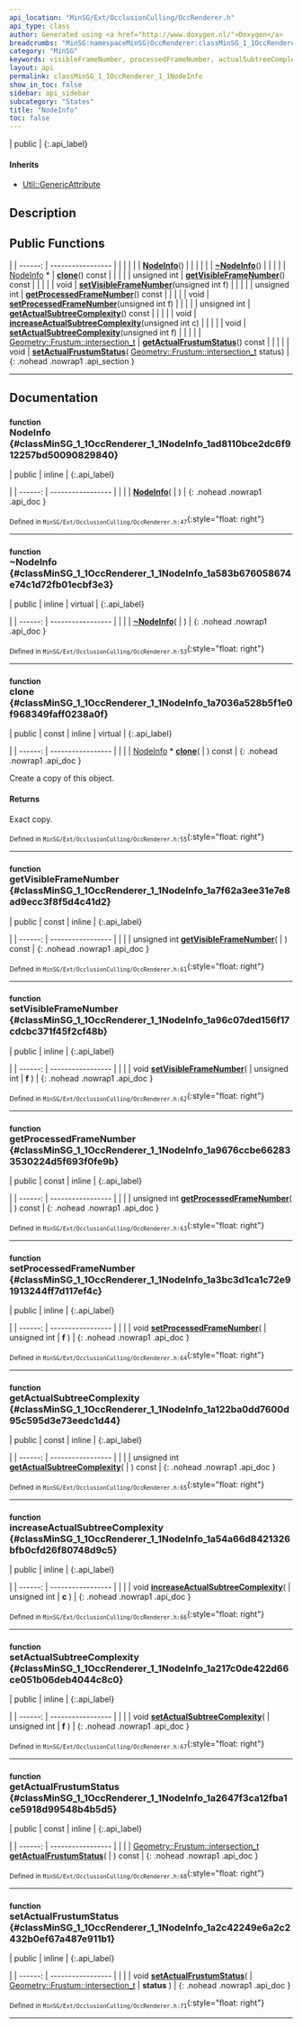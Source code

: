 ```yaml
---
api_location: "MinSG/Ext/OcclusionCulling/OccRenderer.h"
api_type: class
author: Generated using <a href="http://www.doxygen.nl/">Doxygen</a>
breadcrumbs: "MinSG:namespaceMinSG|OccRenderer:classMinSG_1_1OccRenderer"
category: "MinSG"
keywords: visibleFrameNumber, processedFrameNumber, actualSubtreeComplexity, actualFrustumStatus, NodeInfo, ~NodeInfo, clone, getVisibleFrameNumber, setVisibleFrameNumber, getProcessedFrameNumber, setProcessedFrameNumber, getActualSubtreeComplexity, increaseActualSubtreeComplexity, setActualSubtreeComplexity, getActualFrustumStatus, setActualFrustumStatus
layout: api
permalink: classMinSG_1_1OccRenderer_1_1NodeInfo
show_in_toc: false
sidebar: api_sidebar
subcategory: "States"
title: "NodeInfo"
toc: false
---
```


| public |
{:.api_label}

#### Inherits

* [Util::GenericAttribute](classUtil_1_1GenericAttribute)


## Description





## Public Functions

|
| ------: | ----------------- |
|  | |
|  | **[NodeInfo](#classMinSG_1_1OccRenderer_1_1NodeInfo_1ad8110bce2dc6f912257bd50090829840)**() |
|  | |
|  | **[~NodeInfo](#classMinSG_1_1OccRenderer_1_1NodeInfo_1a583b676058674e74c1d72fb01ecbf3e3)**() |
|  | |
| [NodeInfo](classMinSG_1_1OccRenderer_1_1NodeInfo) * | **[clone](#classMinSG_1_1OccRenderer_1_1NodeInfo_1a7036a528b5f1e0f968349faff0238a0f)**() const |
|  | |
| unsigned int | **[getVisibleFrameNumber](#classMinSG_1_1OccRenderer_1_1NodeInfo_1a7f62a3ee31e7e8ad9ecc3f8f5d4c41d2)**() const |
|  | |
| void | **[setVisibleFrameNumber](#classMinSG_1_1OccRenderer_1_1NodeInfo_1a96c07ded156f17cdcbc371f45f2cf48b)**(unsigned int f) |
|  | |
| unsigned int | **[getProcessedFrameNumber](#classMinSG_1_1OccRenderer_1_1NodeInfo_1a9676ccbe662833530224d5f693f0fe9b)**() const |
|  | |
| void | **[setProcessedFrameNumber](#classMinSG_1_1OccRenderer_1_1NodeInfo_1a3bc3d1ca1c72e91913244ff7d117ef4c)**(unsigned int f) |
|  | |
| unsigned int | **[getActualSubtreeComplexity](#classMinSG_1_1OccRenderer_1_1NodeInfo_1a122ba0dd7600d95c595d3e73eedc1d44)**() const |
|  | |
| void | **[increaseActualSubtreeComplexity](#classMinSG_1_1OccRenderer_1_1NodeInfo_1a54a66d8421326bfb0cfd26f80748d9c5)**(unsigned int c) |
|  | |
| void | **[setActualSubtreeComplexity](#classMinSG_1_1OccRenderer_1_1NodeInfo_1a217c0de422d66ce051b06deb4044c8c0)**(unsigned int f) |
|  | |
| [Geometry::Frustum::intersection_t](classGeometry_1_1Frustum#classGeometry_1_1Frustum_1a134c13398eb4a53d9e6d204d78319b04) | **[getActualFrustumStatus](#classMinSG_1_1OccRenderer_1_1NodeInfo_1a2647f3ca12fba1ce5918d99548b4b5d5)**() const |
|  | |
| void | **[setActualFrustumStatus](#classMinSG_1_1OccRenderer_1_1NodeInfo_1a2c42249e6a2c2432b0ef67a487e911b1)**( [Geometry::Frustum::intersection_t](classGeometry_1_1Frustum#classGeometry_1_1Frustum_1a134c13398eb4a53d9e6d204d78319b04)  status) |
{: .nohead .nowrap1 .api_section }


-------------------------------------------------------------------

## Documentation

### <small>function</small><br/> NodeInfo {#classMinSG_1_1OccRenderer_1_1NodeInfo_1ad8110bce2dc6f912257bd50090829840}

| public | inline |
{:.api_label}

|
| ------: | ----------------- |
|  |
|  **[NodeInfo](#classMinSG_1_1OccRenderer_1_1NodeInfo_1ad8110bce2dc6f912257bd50090829840)**( |  ) |
{: .nohead .nowrap1 .api_doc }





<sub>Defined in `MinSG/Ext/OcclusionCulling/OccRenderer.h:47`</sub>{:style="float: right"}

-------------------------------------------------------------------

### <small>function</small><br/> ~NodeInfo {#classMinSG_1_1OccRenderer_1_1NodeInfo_1a583b676058674e74c1d72fb01ecbf3e3}

| public | inline | virtual |
{:.api_label}

|
| ------: | ----------------- |
|  |
|  **[~NodeInfo](#classMinSG_1_1OccRenderer_1_1NodeInfo_1a583b676058674e74c1d72fb01ecbf3e3)**( |  ) |
{: .nohead .nowrap1 .api_doc }





<sub>Defined in `MinSG/Ext/OcclusionCulling/OccRenderer.h:53`</sub>{:style="float: right"}

-------------------------------------------------------------------

### <small>function</small><br/> clone {#classMinSG_1_1OccRenderer_1_1NodeInfo_1a7036a528b5f1e0f968349faff0238a0f}

| public | const | inline | virtual |
{:.api_label}

|
| ------: | ----------------- |
|  |
| [NodeInfo](classMinSG_1_1OccRenderer_1_1NodeInfo) * **[clone](#classMinSG_1_1OccRenderer_1_1NodeInfo_1a7036a528b5f1e0f968349faff0238a0f)**( |  ) const |
{: .nohead .nowrap1 .api_doc }



Create a copy of this object.


#### Returns
Exact copy.





<sub>Defined in `MinSG/Ext/OcclusionCulling/OccRenderer.h:55`</sub>{:style="float: right"}

-------------------------------------------------------------------

### <small>function</small><br/> getVisibleFrameNumber {#classMinSG_1_1OccRenderer_1_1NodeInfo_1a7f62a3ee31e7e8ad9ecc3f8f5d4c41d2}

| public | const | inline |
{:.api_label}

|
| ------: | ----------------- |
|  |
| unsigned int **[getVisibleFrameNumber](#classMinSG_1_1OccRenderer_1_1NodeInfo_1a7f62a3ee31e7e8ad9ecc3f8f5d4c41d2)**( |  ) const |
{: .nohead .nowrap1 .api_doc }





<sub>Defined in `MinSG/Ext/OcclusionCulling/OccRenderer.h:61`</sub>{:style="float: right"}

-------------------------------------------------------------------

### <small>function</small><br/> setVisibleFrameNumber {#classMinSG_1_1OccRenderer_1_1NodeInfo_1a96c07ded156f17cdcbc371f45f2cf48b}

| public | inline |
{:.api_label}

|
| ------: | ----------------- |
|  |
| void **[setVisibleFrameNumber](#classMinSG_1_1OccRenderer_1_1NodeInfo_1a96c07ded156f17cdcbc371f45f2cf48b)**( | unsigned int | **f** ) |
{: .nohead .nowrap1 .api_doc }





<sub>Defined in `MinSG/Ext/OcclusionCulling/OccRenderer.h:62`</sub>{:style="float: right"}

-------------------------------------------------------------------

### <small>function</small><br/> getProcessedFrameNumber {#classMinSG_1_1OccRenderer_1_1NodeInfo_1a9676ccbe662833530224d5f693f0fe9b}

| public | const | inline |
{:.api_label}

|
| ------: | ----------------- |
|  |
| unsigned int **[getProcessedFrameNumber](#classMinSG_1_1OccRenderer_1_1NodeInfo_1a9676ccbe662833530224d5f693f0fe9b)**( |  ) const |
{: .nohead .nowrap1 .api_doc }





<sub>Defined in `MinSG/Ext/OcclusionCulling/OccRenderer.h:63`</sub>{:style="float: right"}

-------------------------------------------------------------------

### <small>function</small><br/> setProcessedFrameNumber {#classMinSG_1_1OccRenderer_1_1NodeInfo_1a3bc3d1ca1c72e91913244ff7d117ef4c}

| public | inline |
{:.api_label}

|
| ------: | ----------------- |
|  |
| void **[setProcessedFrameNumber](#classMinSG_1_1OccRenderer_1_1NodeInfo_1a3bc3d1ca1c72e91913244ff7d117ef4c)**( | unsigned int | **f** ) |
{: .nohead .nowrap1 .api_doc }





<sub>Defined in `MinSG/Ext/OcclusionCulling/OccRenderer.h:64`</sub>{:style="float: right"}

-------------------------------------------------------------------

### <small>function</small><br/> getActualSubtreeComplexity {#classMinSG_1_1OccRenderer_1_1NodeInfo_1a122ba0dd7600d95c595d3e73eedc1d44}

| public | const | inline |
{:.api_label}

|
| ------: | ----------------- |
|  |
| unsigned int **[getActualSubtreeComplexity](#classMinSG_1_1OccRenderer_1_1NodeInfo_1a122ba0dd7600d95c595d3e73eedc1d44)**( |  ) const |
{: .nohead .nowrap1 .api_doc }





<sub>Defined in `MinSG/Ext/OcclusionCulling/OccRenderer.h:65`</sub>{:style="float: right"}

-------------------------------------------------------------------

### <small>function</small><br/> increaseActualSubtreeComplexity {#classMinSG_1_1OccRenderer_1_1NodeInfo_1a54a66d8421326bfb0cfd26f80748d9c5}

| public | inline |
{:.api_label}

|
| ------: | ----------------- |
|  |
| void **[increaseActualSubtreeComplexity](#classMinSG_1_1OccRenderer_1_1NodeInfo_1a54a66d8421326bfb0cfd26f80748d9c5)**( | unsigned int | **c** ) |
{: .nohead .nowrap1 .api_doc }





<sub>Defined in `MinSG/Ext/OcclusionCulling/OccRenderer.h:66`</sub>{:style="float: right"}

-------------------------------------------------------------------

### <small>function</small><br/> setActualSubtreeComplexity {#classMinSG_1_1OccRenderer_1_1NodeInfo_1a217c0de422d66ce051b06deb4044c8c0}

| public | inline |
{:.api_label}

|
| ------: | ----------------- |
|  |
| void **[setActualSubtreeComplexity](#classMinSG_1_1OccRenderer_1_1NodeInfo_1a217c0de422d66ce051b06deb4044c8c0)**( | unsigned int | **f** ) |
{: .nohead .nowrap1 .api_doc }





<sub>Defined in `MinSG/Ext/OcclusionCulling/OccRenderer.h:67`</sub>{:style="float: right"}

-------------------------------------------------------------------

### <small>function</small><br/> getActualFrustumStatus {#classMinSG_1_1OccRenderer_1_1NodeInfo_1a2647f3ca12fba1ce5918d99548b4b5d5}

| public | const | inline |
{:.api_label}

|
| ------: | ----------------- |
|  |
| [Geometry::Frustum::intersection_t](classGeometry_1_1Frustum#classGeometry_1_1Frustum_1a134c13398eb4a53d9e6d204d78319b04) **[getActualFrustumStatus](#classMinSG_1_1OccRenderer_1_1NodeInfo_1a2647f3ca12fba1ce5918d99548b4b5d5)**( |  ) const |
{: .nohead .nowrap1 .api_doc }





<sub>Defined in `MinSG/Ext/OcclusionCulling/OccRenderer.h:68`</sub>{:style="float: right"}

-------------------------------------------------------------------

### <small>function</small><br/> setActualFrustumStatus {#classMinSG_1_1OccRenderer_1_1NodeInfo_1a2c42249e6a2c2432b0ef67a487e911b1}

| public | inline |
{:.api_label}

|
| ------: | ----------------- |
|  |
| void **[setActualFrustumStatus](#classMinSG_1_1OccRenderer_1_1NodeInfo_1a2c42249e6a2c2432b0ef67a487e911b1)**( |  [Geometry::Frustum::intersection_t](classGeometry_1_1Frustum#classGeometry_1_1Frustum_1a134c13398eb4a53d9e6d204d78319b04)  | **status** ) |
{: .nohead .nowrap1 .api_doc }





<sub>Defined in `MinSG/Ext/OcclusionCulling/OccRenderer.h:71`</sub>{:style="float: right"}

-------------------------------------------------------------------

